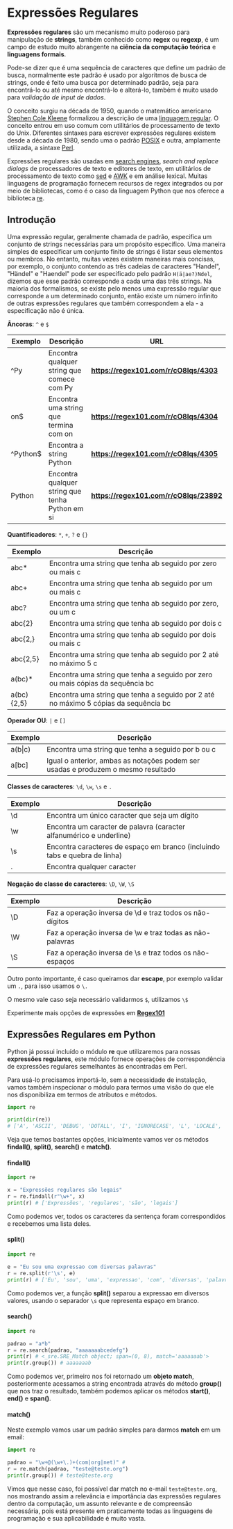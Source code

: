 # Expressões Regulares

**Expressões regulares** são um mecanismo muito poderoso para manipulação de **strings**, também conhecido como **regex** ou **regexp**, é um campo de estudo muito abrangente na **ciência da computação teórica** e **linguagens formais**. 

Pode-se dizer que é uma sequência de caracteres que define um padrão de busca, normalmente este padrão é usado por algoritmos de busca de strings, onde é feito uma busca por determinado padrão, seja para encontrá-lo ou até mesmo encontrá-lo e alterá-lo, também é muito usado para *validação de input de dados*. 

O conceito surgiu na década de 1950, quando o matemático americano [Stephen Cole Kleene](https://en.wikipedia.org/wiki/Stephen_Cole_Kleene) formalizou a descrição de uma [linguagem regular](https://en.wikipedia.org/wiki/Regular_language). O conceito entrou em uso comum com utilitários de processamento de texto do Unix. Diferentes sintaxes para escrever expressões regulares existem desde a década de 1980, sendo uma o padrão [POSIX](https://en.wikipedia.org/wiki/POSIX) e outra, amplamente utilizada, a sintaxe [Perl](https://en.wikipedia.org/wiki/Perl).

Expressões regulares são usadas em [search engines](https://en.wikipedia.org/wiki/Search_engine), *search and replace dialogs* de processadores de texto e editores de texto, em utilitários de processamento de texto como [sed](https://en.wikipedia.org/wiki/Sed) e [AWK](https://en.wikipedia.org/wiki/AWK) e em análise lexical. Muitas linguagens de programação fornecem recursos de regex integrados ou por meio de bibliotecas, como é o caso da linguagem Python que nos oferece a biblioteca [re](https://docs.python.org/3/library/re.html).

## Introdução

Uma expressão regular, geralmente chamada de padrão, especifica um conjunto de strings necessárias para um propósito específico. Uma maneira simples de especificar um conjunto finito de strings é listar seus elementos ou membros. No entanto, muitas vezes existem maneiras mais concisas, por exemplo, o conjunto contendo as três cadeias de caracteres "Handel", "Händel" e "Haendel" pode ser especificado pelo padrão `H(ä|ae?)Ndel`, dizemos que esse padrão corresponde a cada uma das três strings. Na maioria dos formalismos, se existe pelo menos uma expressão regular que corresponde a um determinado conjunto, então existe um número infinito de outras expressões regulares que também correspondem a ela - a especificação não é única.

**Âncoras**: `^` e `$`

| Exemplo  | Descrição                                      | URL                                |
|----------|------------------------------------------------|------------------------------------|
| ^Py      | Encontra qualquer string que comece com Py      | **https://regex101.com/r/cO8lqs/4303** |
| on$      | Encontra uma string que termina com on          | **https://regex101.com/r/cO8lqs/4304** |
| ^Python$ | Encontra a string Python                       | **https://regex101.com/r/cO8lqs/4305** |
| Python   | Encontra qualquer string que tenha Python em si | **https://regex101.com/r/cO8lqs/23892**                                    |

**Quantificadores**: `*`, `+`, `?` e `{}`

| Exemplo    | Descrição                                                                           |
|------------|-------------------------------------------------------------------------------------|
| abc*       | Encontra uma string que tenha ab seguido por zero ou mais c                          |
| abc+       | Encontra uma string que tenha ab seguido por um ou mais c                            |
| abc?       | Encontra uma string que tenha ab seguido por zero, ou um c                           |
| abc{2}     | Encontra uma string que tenha ab seguido por dois c                                  |
| abc{2,}    | Encontra uma string que tenha ab seguido por dois ou mais c                          |
| abc{2,5}   | Encontra uma string que tenha ab seguido por 2 até no máximo 5 c                     |
| a(bc)*     | Encontra uma string que tenha a seguido por zero ou mais cópias da sequência bc      |
| a(bc){2,5} | Encontra uma string que tenha a seguido por 2 até no máximo 5 cópias da sequência bc |

**Operador OU**: `|` e `[]`

| Exemplo | Descrição                                                                         |
|---------|-----------------------------------------------------------------------------------|
| a(b\|c)  | Encontra uma string que tenha a seguido por b ou c                                 |
| a[bc]   | Igual o anterior, ambas as notações podem ser usadas e produzem o mesmo resultado |

**Classes de caracteres**: `\d`, `\w`, `\s` e `.`

| Exemplo | Descrição                                                               |
|---------|-------------------------------------------------------------------------|
| \d      | Encontra um único caracter que seja um dígito                            |
| \w      | Encontra um caracter de palavra (caracter alfanumérico e underline)      |
| \s      | Encontra caracteres de espaço em branco (incluindo tabs e quebra de linha) |
| .       | Encontra qualquer caracter                                               |

**Negação de classe de caracteres**: `\D`, `\W`, `\S`

| Exemplo | Descrição                                                 |
|---------|-----------------------------------------------------------|
| \D      | Faz a operação inversa de \d e traz todos os não-dígitos  |
| \W      | Faz a operação inversa de \w e traz todas as não-palavras |
| \S      | Faz a operação inversa de \s e traz todos os não-espaços  |

Outro ponto importante, é caso queiramos dar **escape**, por exemplo validar um `.`, para isso usamos o `\.`

O mesmo vale caso seja necessário validarmos `$`, utilizamos `\$`

Experimente mais opções de expressões em **[Regex101](https://regex101.com/r/cO8lqs/1)**

## Expressões Regulares em Python

Python já possui incluído o módulo **re** que utilizaremos para nossas **expressões regulares**, este módulo fornece operações de correspondência de expressões regulares semelhantes às encontradas em Perl.

Para usá-lo precisamos importá-lo, sem a necessidade de instalação, vamos também inspecionar o módulo para termos uma visão do que ele nos disponibiliza em termos de atributos e métodos.

```python
import re

print(dir(re)) 
# ['A', 'ASCII', 'DEBUG', 'DOTALL', 'I', 'IGNORECASE', 'L', 'LOCALE', 'M', 'MULTILINE', 'S', 'Scanner', 'T', 'TEMPLATE', 'U', 'UNICODE', 'VERBOSE', 'X', '_MAXCACHE', '__all__', '__builtins__', '__cached__', '__doc__', '__file__', '__loader__', '__name__', '__package__', '__spec__', '__version__', '_alphanum_bytes', '_alphanum_str', '_cache', '_cache_repl', '_compile', '_compile_repl', '_expand', '_locale', '_pattern_type', '_pickle', '_subx', 'compile', 'copyreg', 'error', 'escape', 'findall', 'finditer', 'fullmatch', 'match', 'purge', 'search', 'split', 'sre_compile', 'sre_parse', 'sub', 'subn', 'sys', 'template']
```

Veja que temos bastantes opções, inicialmente vamos ver os métodos **findall()**, **split()**, **search()** e **match()**.

#### findall()

```python
import re

x = "Expressões regulares são legais"
r = re.findall(r"\w+", x)
print(r) # ['Expressões', 'regulares', 'são', 'legais']
```

Como podemos ver, todos os caracteres da sentença foram correspondidos e recebemos uma lista deles.

#### split()

```python
import re

e = "Eu sou uma expressao com diversas palavras"
r = re.split(r'\s', e)
print(r) # ['Eu', 'sou', 'uma', 'expressao', 'com', 'diversas', 'palavras']
```

Como podemos ver, a função **split()** separou a expressao em diversos valores, usando o separador `\s` que representa espaço em branco.

#### search()

```python
import re

padrao = "a*b"
r = re.search(padrao, "aaaaaaabcedefg")
print(r) # <_sre.SRE_Match object; span=(0, 8), match='aaaaaaab'>
print(r.group()) # aaaaaaab
```

Como podemos ver, primeiro nos foi retornado um **objeto match**, posteriormente acessamos a string encontrada através do método **group()** que nos traz o resultado, também podemos aplicar os métodos **start()**, **end()** e **span()**.

#### match()

Neste exemplo vamos usar um padrão simples para darmos **match** em um email:

```python
import re

padrao = "\w+@(\w+\.)+(com|org|net)" # 
r = re.match(padrao, "teste@teste.org")
print(r.group()) # teste@teste.org
```

Vimos que nesse caso, foi possível dar match no e-mail `teste@teste.org`, nos mostrando assim a relevância e importância das expressões regulares dentro da computação, um assunto relevante e de compreensão necessária, pois está presente em praticamente todas as linguagens de programação e sua aplicabilidade é muito vasta.
